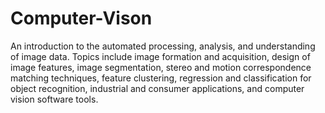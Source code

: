 # Computer-Vison
An introduction to the automated processing, analysis, and understanding of image data. Topics include image formation and acquisition, design of image features, image segmentation, stereo and motion correspondence matching techniques, feature clustering, regression and classification for object recognition, industrial and consumer applications, and computer vision software tools.
